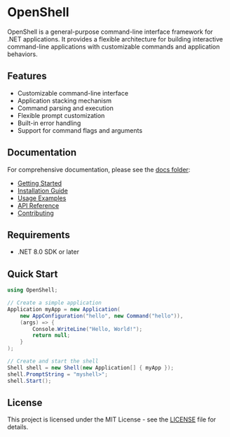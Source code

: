 # OpenShell

OpenShell is a general-purpose command-line interface framework for .NET applications. It provides a flexible architecture for building interactive command-line applications with customizable commands and application behaviors.

## Features

- Customizable command-line interface
- Application stacking mechanism
- Command parsing and execution
- Flexible prompt customization
- Built-in error handling
- Support for command flags and arguments

## Documentation

For comprehensive documentation, please see the [docs folder](./docs/):

- [Getting Started](./docs/getting-started.md)
- [Installation Guide](./docs/installation.md)
- [Usage Examples](./docs/usage.md)
- [API Reference](./docs/api-reference.md)
- [Contributing](./docs/contributing.md)

## Requirements

- .NET 8.0 SDK or later

## Quick Start

```csharp
using OpenShell;

// Create a simple application
Application myApp = new Application(
    new AppConfiguration("hello", new Command("hello")),
    (args) => {
        Console.WriteLine("Hello, World!");
        return null;
    }
);

// Create and start the shell
Shell shell = new Shell(new Application[] { myApp });
shell.PromptString = "myshell>";
shell.Start();
```

## License

This project is licensed under the MIT License - see the [LICENSE](LICENSE) file for details. 
